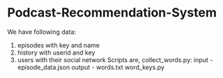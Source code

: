 # Podcast-Recommendation-System
We have following data:
1. episodes with key and name
2. history with userid and key
3. users with their social network 
Scripts are,
collect_words.py:
input - episode_data.json
output - words.txt
word_keys.py
